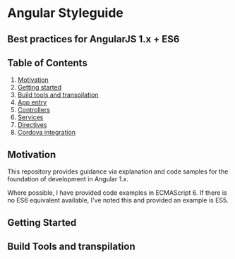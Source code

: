 # Angular Styleguide

## Best practices for AngularJS 1.x + ES6

## Table of Contents

  1. [Motivation](#motivation)
  1. [Getting started](#getting_started)
  1. [Build tools and transpilation](#build-tools-and-transpilation)
  1. [App entry](#app-entry)
  1. [Controllers](#controllers)
  1. [Services](#services)
  1. [Directives](#directives)
  1. [Cordova integration](#cordova-integration)

## Motivation

This repository provides guidance via explanation and code samples for the foundation of development in Angular 1.x.

Where possible, I have provided code examples in ECMAScript 6. If there is no ES6 equivalent available, I've noted this and provided an example is ES5.


## Getting Started

## Build Tools and transpilation
